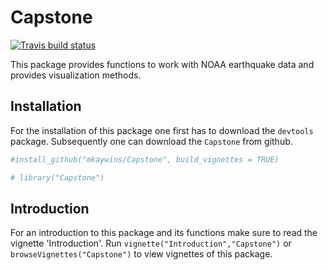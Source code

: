 
<!-- README.md is generated from README.Rmd. Please edit that file -->
Capstone
========

<!-- badges: start -->
[![Travis build status](https://travis-ci.org/mkaywins/Capstone_project.svg?branch=master)](https://travis-ci.org/mkaywins/Capstone_project) <!-- badges: end -->

This package provides functions to work with NOAA earthquake data and provides visualization methods.

Installation
------------

For the installation of this package one first has to download the `devtools` package. Subsequently one can download the `Capstone` from github.

``` r
#install_github("mkaywins/Capstone", build_vignettes = TRUE)

# library("Capstone")
```

Introduction
------------

For an introduction to this package and its functions make sure to read the vignette 'Introduction'. Run `vignette("Introduction","Capstone")` or `browseVignettes("Capstone")` to view vignettes of this package.
